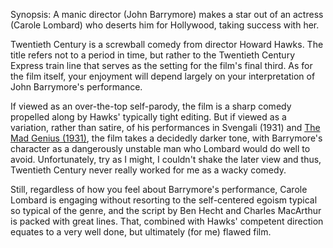 Synopsis: A manic director (John Barrymore) makes a star out of an actress (Carole Lombard) who deserts him for Hollywood, taking success with her.

Twentieth Century is a screwball comedy from director Howard Hawks. The title refers not to a period in time, but rather to the Twentieth Century Express train line that serves as the setting for the film's final third. As for the film itself, your enjoyment will depend largely on your interpretation of John Barrymore's performance. 

If viewed as an over-the-top self-parody, the film is a sharp comedy propelled along by Hawks' typically tight editing. But if viewed as a variation, rather than satire, of his performances in Svengali (1931) and <a href="/browse/reviews/the-mad-genius-1931/">The Mad Genius (1931)</a>, the film takes a decidedly darker tone, with Barrymore's character as a dangerously unstable man who Lombard would do well to avoid. Unfortunately, try as I might, I couldn't shake the later view and thus, Twentieth Century never really worked for me as a wacky comedy. 

Still, regardless of how you feel about Barrymore's performance, Carole Lombard is engaging without resorting to the self-centered egoism typical so typical of the genre, and the script by Ben Hecht and Charles MacArthur is packed with great lines. That, combined with Hawks' competent direction equates to a very well done, but ultimately (for me) flawed film.

